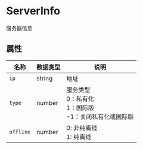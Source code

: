 ﻿# ServerInfo

服务器信息

## 属性

| 名称      | 数据类型 | 说明                                                              |
| --------- | -------- | ----------------------------------------------------------------- |
| `ip`      | string   | 地址                                                              |
| `type`    | number   | 服务类型 <br/> 0：私有化<br/>1：国际版<br/>-1：关闭私有化或国际版 |
| `offline` | number   | 0: 非纯离线<br/> 1: 纯离线                                        |
